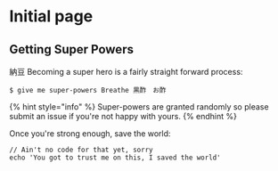 # Initial page

## Getting Super Powers

納豆 Becoming a super hero is a fairly straight forward process:

```
$ give me super-powers Breathe 黒酢　お酢
```

{% hint style="info" %}
 Super-powers are granted randomly so please submit an issue if you're not happy with yours.
{% endhint %}

Once you're strong enough, save the world:

```
// Ain't no code for that yet, sorry
echo 'You got to trust me on this, I saved the world'
```



